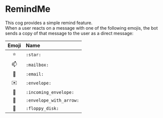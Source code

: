 # RemindMe

This cog provides a simple remind feature. \
When a user reacts on a message with one of the following emojis, the bot sends a copy of that message to the user as a direct message:

|Emoji|Name|
|:-:|:-|
|:star:|`:star:`|
|:mailbox:|`:mailbox:`|
|:email:|`:email:`|
|:envelope:|`:envelope:`|
|:incoming_envelope:|`:incoming_envelope:`|
|:envelope_with_arrow:|`:envelope_with_arrow:`|
|:floppy_disk:|`:floppy_disk:`|
